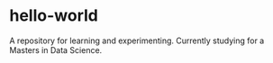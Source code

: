 # hello-world
A repository for learning and experimenting.
Currently studying for a Masters in Data Science.
